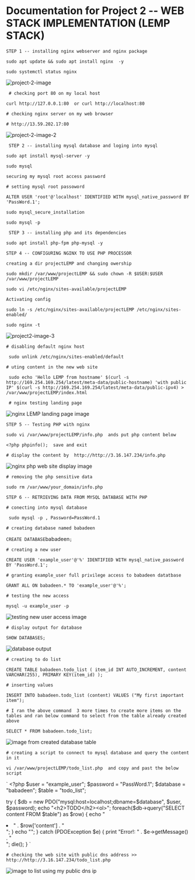# Documentation for Project 2 -- WEB STACK IMPLEMENTATION (LEMP STACK)

` STEP 1 -- installing nginx webserver and nginx package `

` sudo apt update && sudo apt install nginx  -y `

` sudo systemctl status nginx `


![project-2-image](./images/project-2-image-1-nginx-status.PNG)

` # checking port 80 on my local host` 

` curl http://127.0.0.1:80  or curl http://localhost:80 `

` # checking nginx server on my web browser `

` # http://13.59.202.17:80 `

![project-2-image-2](./images/project-2-image-2-nginx-web-url.PNG)

` STEP 2 -- installing mysql database and loging into mysql` 

` sudo apt install mysql-server -y  ` 

` sudo mysql `

` securing my mysql root access password `

` # setting mysql root passoword `

` ALTER USER 'root'@'localhost' IDENTIFIED WITH mysql_native_password BY 'PassWord.1'; `


` sudo mysql_secure_installation `

` sudo mysql -p `

` STEP 3 -- installing php and its dependencies`

` sudo apt install php-fpm php-mysql -y `

` STEP 4 -- CONFIGURING NGINX TO USE PHP PROCESSOR `

` creating a dir projectLEMP and changing owership `

` sudo mkdir /var/www/projectLEMP && sudo chown -R $USER:$USER /var/www/projectLEMP ` 

` sudo vi /etc/nginx/sites-available/projectLEMP `

` Activating config `

` sudo ln -s /etc/nginx/sites-available/projectLEMP /etc/nginx/sites-enabled/ `

` sudo nginx -t `

![project2-image-3](./images/project-2-image-3-output-for-sudo-nginx-t.PNG)

` # disabling default nginx host ` 

` sudo unlink /etc/nginx/sites-enabled/default`

` # uting content in the new web site `

` sudo echo 'Hello LEMP from hostname' $(curl -s http://169.254.169.254/latest/meta-data/public-hostname) 'with public IP' $(curl -s http://169.254.169.254/latest/meta-data/public-ipv4) > /var/www/projectLEMP/index.html`

` # nginx testing landing page` 

![nginx LEMP landing page image](./images/project-2-image-4-nginx-test-page.PNG)

` STEP 5 -- Testing PHP with nginx `

` sudo vi /var/www/projectLEMP/info.php  ands put php content below `

` <?php
phpinfo();  save and exit ` 

` # display the content by  http://http://3.16.147.234/info.php `

 ![ nginx php web site display image](./images/project-2-image-5-nginx-php-landing-page.PNG)

 ` # removing the php sensitive data `

 ` sudo rm /var/www/your_domain/info.php `

 ` STEP 6 -- RETRIEVING DATA FROM MYSQL DATABASE WITH PHP `

 ` # conecting into mysql database `

 ` sudo mysql -p , Password=PassWord.1` 

 ` # creating database named babadeen `

 ` CREATE DATABASE `babadeen`; `

 ` # creating a new user ` 

 ` CREATE USER 'example_user'@'%' IDENTIFIED WITH mysql_native_password BY 'PassWord.1'; `

 ` # granting example_user full privilege access to babadeen datatbase `

 ` GRANT ALL ON babadeen.* TO 'example_user'@'%'; `

 ` # testing the new access `

 ` mysql -u example_user -p ` 

 ![testing new user access image](./images/project-2-image-6-test-new-user-access.PNG)


 ` # display output for database ` 

 ` SHOW DATABASES; ` 

 ![database output](./images/project-2-image-7-database-output.PNG)

 ` # creating to do list `

 ` CREATE TABLE babadeen.todo_list (
  item_id INT AUTO_INCREMENT,
  content VARCHAR(255),
  PRIMARY KEY(item_id)
  ); `


` # inserting values ` 

` INSERT INTO babadeen.todo_list (content) VALUES ("My first important item"); `

` # I ran the above command  3 more times to create more items on the tables and ran below command to select from the table already created above `

` SELECT * FROM babadeen.todo_list; `

![image from created database table](./images/project-2-image-8-output-of-created-table.PNG)

` # creating a script to connect to mysql database and query the content in it ` 

` vi /var/www/projectLEMP/todo_list.php  and copy and past the below script `

 ` <?php
$user = "example_user";
$password = "PassWord.1";
$database = "babadeen";
$table = "todo_list";

try {
  $db = new PDO("mysql:host=localhost;dbname=$database", $user, $password);
  echo "<h2>TODO</h2><ol>";
  foreach($db->query("SELECT content FROM $table") as $row) {
    echo "<li>" . $row['content'] . "</li>";
  }
  echo "</ol>";
} catch (PDOException $e) {
    print "Error!: " . $e->getMessage() . "<br/>";
    die();
}
`


` # checking the web site with public dns address >> http://http://3.16.147.234/todo_list.php `

![image to list using my public dns ip](./images/project-2-image-9-todo-list-php.PNG)








































